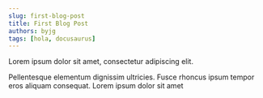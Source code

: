 ```yaml
---
slug: first-blog-post
title: First Blog Post
authors: byjg
tags: [hola, docusaurus]
---
```


Lorem ipsum dolor sit amet, consectetur adipiscing elit. 

<!-- truncate -->

Pellentesque elementum dignissim ultricies. Fusce rhoncus ipsum tempor eros aliquam consequat. Lorem ipsum dolor sit amet
